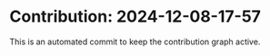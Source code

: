 # Contribution: 2024-12-08-17-57
This is an automated commit to keep the contribution graph active.

